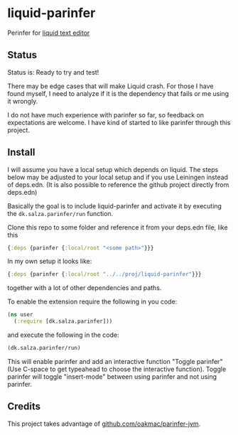 # liquid-parinfer
Perinfer for [liquid text editor](https://github.com/mogenslund/liquid)

## Status
Status is: Ready to try and test!

There may be edge cases that will make Liquid crash. For those I have found myself, I need to analyze if it is the dependency that fails or me using it wrongly.

I do not have much experience with parinfer so far, so feedback on expectations are welcome. I have kind of started to like parinfer through this project.

## Install
I will assume you have a local setup which depends on liquid. The steps below may be adjusted to your local setup and if you use Leiningen instead of deps.edn. (It is also possible to reference the github project directly from deps.edn)

Basically the goal is to include liquid-parinfer and activate it by executing the `dk.salza.parinfer/run` function.

Clone this repo to some folder and reference it from your deps.edn file, like this

```clojure
{:deps {parinfer {:local/root "<some path>"}}}
```

In my own setup it looks like:

```clojure
{:deps {parinfer {:local/root "../../proj/liquid-parinfer"}}}
```
together with a lot of other dependencies and paths.

To enable the extension require the following in you code:

```clojure
(ns user
  (:require [dk.salza.parinfer]))
```

and execute the following in the code:

```clojure
(dk.salza.parinfer/run)
```

This will enable parinfer and add an interactive function "Toggle parinfer" (Use C-space to get typeahead to choose the interactive function).
Toggle parinfer will toggle "insert-mode" between using parinfer and not using parinfer.

## Credits
This project takes advantage of [github.com/oakmac/parinfer-jvm](https://github.com/oakmac/parinfer-jvm).
